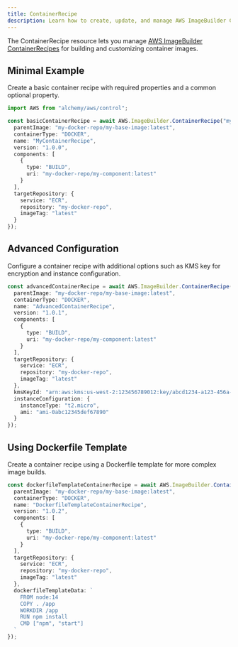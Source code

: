 ```yaml
---
title: ContainerRecipe
description: Learn how to create, update, and manage AWS ImageBuilder ContainerRecipes using Alchemy Cloud Control.
---
```



The ContainerRecipe resource lets you manage [AWS ImageBuilder ContainerRecipes](https://docs.aws.amazon.com/imagebuilder/latest/userguide/) for building and customizing container images.

## Minimal Example

Create a basic container recipe with required properties and a common optional property.

```ts
import AWS from "alchemy/aws/control";

const basicContainerRecipe = await AWS.ImageBuilder.ContainerRecipe("myContainerRecipe", {
  parentImage: "my-docker-repo/my-base-image:latest",
  containerType: "DOCKER",
  name: "MyContainerRecipe",
  version: "1.0.0",
  components: [
    {
      type: "BUILD",
      uri: "my-docker-repo/my-component:latest"
    }
  ],
  targetRepository: {
    service: "ECR",
    repository: "my-docker-repo",
    imageTag: "latest"
  }
});
```

## Advanced Configuration

Configure a container recipe with additional options such as KMS key for encryption and instance configuration.

```ts
const advancedContainerRecipe = await AWS.ImageBuilder.ContainerRecipe("advancedContainerRecipe", {
  parentImage: "my-docker-repo/my-base-image:latest",
  containerType: "DOCKER",
  name: "AdvancedContainerRecipe",
  version: "1.0.1",
  components: [
    {
      type: "BUILD",
      uri: "my-docker-repo/my-component:latest"
    }
  ],
  targetRepository: {
    service: "ECR",
    repository: "my-docker-repo",
    imageTag: "latest"
  },
  kmsKeyId: "arn:aws:kms:us-west-2:123456789012:key/abcd1234-a123-456a-a12b-a123b4cd56ef",
  instanceConfiguration: {
    instanceType: "t2.micro",
    ami: "ami-0abc12345def67890"
  }
});
```

## Using Dockerfile Template

Create a container recipe using a Dockerfile template for more complex image builds.

```ts
const dockerfileTemplateContainerRecipe = await AWS.ImageBuilder.ContainerRecipe("dockerfileTemplateContainerRecipe", {
  parentImage: "my-docker-repo/my-base-image:latest",
  containerType: "DOCKER",
  name: "DockerfileTemplateContainerRecipe",
  version: "1.0.2",
  components: [
    {
      type: "BUILD",
      uri: "my-docker-repo/my-component:latest"
    }
  ],
  targetRepository: {
    service: "ECR",
    repository: "my-docker-repo",
    imageTag: "latest"
  },
  dockerfileTemplateData: `
    FROM node:14
    COPY . /app
    WORKDIR /app
    RUN npm install
    CMD ["npm", "start"]
  `
});
```
